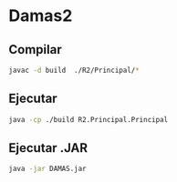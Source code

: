 # Damas2

## Compilar

```bash
javac -d build  ./R2/Principal/*
```

## Ejecutar

```bash
java -cp ./build R2.Principal.Principal
```

## Ejecutar .JAR

```bash
java -jar DAMAS.jar
```